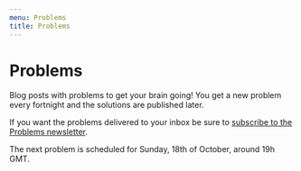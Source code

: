 ```yaml
---
menu: Problems
title: Problems
---
```


# Problems

Blog posts with problems to get your brain going! You get a new problem every fortnight and the solutions are published later.

If you want the problems delivered to your inbox be sure to [subscribe to the Problems newsletter](http://eepurl.com/hf2ioP).

The next problem is scheduled for Sunday, 18th of October, around 19h GMT.
